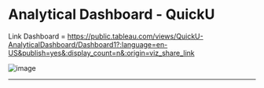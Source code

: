 # Analytical Dashboard - QuickU
Link Dashboard = https://public.tableau.com/views/QuickU-AnalyticalDashboard/Dashboard1?:language=en-US&publish=yes&:display_count=n&:origin=viz_share_link

![image](https://github.com/margiantoramadhani/QuickU/assets/112692717/0ec54676-9774-4b88-a5cb-2c793c14fe0f)

-----




